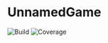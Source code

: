 # UnnamedGame

![Build](https://github.com/FelixHommel/UnnamedGame/actions/workflows/cmake-multi-platform.yml/badge.svg)
![Coverage](https://img.shields.io/endpoint?url=https://raw.githubusercontent.com/FelixHommel/UnnamedGame/badges/.github/badges/coverage-badge.json)
